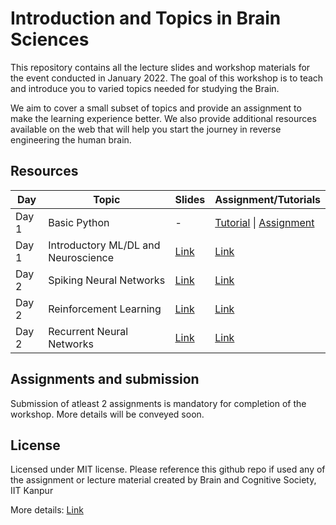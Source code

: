 # Introduction and Topics in Brain Sciences

This repository contains all the lecture slides and workshop materials for the event conducted in January 2022. The goal of this workshop is to teach and introduce you to varied topics needed for studying the Brain. 

We aim to cover a small subset of topics and provide an assignment to make the learning experience better. We also provide additional resources available on the web that will help you start the journey in reverse engineering the human brain.

## Resources

| Day | Topic | Slides | Assignment/Tutorials |
| ------ | ------ | ------ | ------ |
| Day 1 | Basic Python | - | [Tutorial](https://colab.research.google.com/drive/1htdrod5ZVMMdrutO0a3loKsd9itqMJet?usp=sharing) \| [Assignment](https://colab.research.google.com/drive/1tAv3ZLSVPRRiKxs8G8m2boV0K32lFbjr?usp=sharing) |
| Day 1 | Introductory ML/DL and Neuroscience | [Link](ML_DL_basics/ML_DL_Intro.pdf)| [Link](https://colab.research.google.com/drive/1ZSXd0svqcWXqfyC_RXfxQYfdnDzV8VyS?usp=sharing)|
| Day 2| Spiking Neural Networks | [Link](Spiking_Neural_Networks/Spiking_NN.pdf)| [Link](https://colab.research.google.com/drive/1d08tPXgkP9yjdTZKg67RU9TSykovW_4_?usp=sharing)|
| Day 2 | Reinforcement Learning | [Link](RL/RL_workshop.pdf)| [Link](https://colab.research.google.com/drive/1FgMuQWM8pjAAZE4TDbE51KnDMLjvZmji?usp=sharing)|
| Day 2 | Recurrent Neural Networks | [Link](RNN/RNN_BCS.pdf)| [Link](https://colab.research.google.com/drive/1qC62fybCJ383WFTw4OrmojNtJsFWhDBC?usp=sharing) |

## Assignments and submission

Submission of atleast 2 assignments is mandatory for completion of the workshop. More details will be conveyed soon.

## License
Licensed under MIT license. Please reference this github repo if used any of the assignment or lecture material created by Brain and Cognitive Society, IIT Kanpur

More details: [Link](LICENSE)
